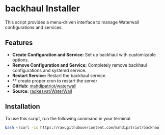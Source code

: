 # backhaul Installer

This script provides a menu-driven interface to manage Waterwall configurations and services.

## Features
- **Create Configuration and Service:** Set up backhaul with customizable options.
- **Remove Configuration and Service:** Completely remove backhaul configurations and systemd service.
- **Restart Service:** Restart the backhaul service.
- ** create proper cron to restart the server
- **GitHub:** [mahdipatriot/waterwall](https://github.com/mahdipatriot/backhaul)
- **Source:** [radkesvat/WaterWall](https://github.com/Musixal/Backhaul)

## Installation

To use this script, run the following command in your terminal:

```bash
bash <(curl -Ls https://raw.githubusercontent.com/mahdipatriot/backhaul/main/backhaul.sh)
